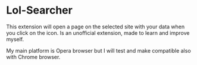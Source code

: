 Lol-Searcher
=====

This extension will open a page on the selected site with your data when you click on the icon.
Is an unofficial extension, made to learn and improve myself.

My main platform is Opera browser but I will test and make compatible also with Chrome browser.
                                                                                        
